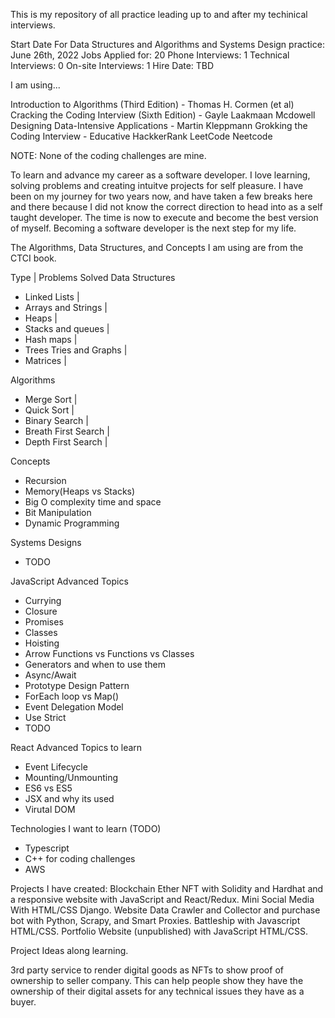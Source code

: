 This is my repository of all practice leading up to and after my techinical interviews.

Start Date For Data Structures and Algorithms and Systems Design practice: June 26th, 2022
Jobs Applied for: 20
Phone Interviews: 1
Technical Interviews: 0
On-site Interviews: 1
Hire Date: TBD

I am using...

Introduction to Algorithms (Third Edition) - Thomas H. Cormen (et al)
Cracking the Coding Interview (Sixth Edition) - Gayle Laakmaan Mcdowell
Designing Data-Intensive Applications - Martin Kleppmann
Grokking the Coding Interview - Educative
HackkerRank
LeetCode
Neetcode

NOTE: None of the coding challenges are mine.

To learn and advance my career as a software developer. I love learning, solving problems and creating intuitve projects for self pleasure. I have been on my journey for two years now, and have taken a few breaks here and there because I did not know the correct direction to head into as a self taught developer. The time is now to execute and become the best version of myself. Becoming a software developer is the next step for my life.

The Algorithms, Data Structures, and Concepts I am using are from the CTCI book.

Type                          | Problems Solved
Data Structures
  - Linked Lists              |
  - Arrays and Strings        |
  - Heaps                     |
  - Stacks and queues         |
  - Hash maps                 |
  - Trees Tries and Graphs    |
  - Matrices                  |

Algorithms
  - Merge Sort                |
  - Quick Sort                |
  - Binary Search             |
  - Breath First Search       |
  - Depth First Search        |

Concepts
  - Recursion
  - Memory(Heaps vs Stacks)
  - Big O complexity time and space
  - Bit Manipulation
  - Dynamic Programming

Systems Designs
  - TODO

JavaScript Advanced Topics
  - Currying
  - Closure
  - Promises
  - Classes
  - Hoisting
  - Arrow Functions vs Functions vs Classes
  - Generators and when to use them
  - Async/Await
  - Prototype Design Pattern
  - ForEach loop vs Map()
  - Event Delegation Model
  - Use Strict
  - TODO

React Advanced Topics to learn
  - Event Lifecycle
  - Mounting/Unmounting
  - ES6 vs ES5
  - JSX and why its used
  - Virutal DOM

Technologies I want to learn (TODO)
  - Typescript
  - C++ for coding challenges
  - AWS


Projects I have created:
Blockchain Ether NFT with Solidity and Hardhat and a responsive website with JavaScript and React/Redux.
Mini Social Media With HTML/CSS Django.
Website Data Crawler and Collector and purchase bot with Python, Scrapy, and Smart Proxies.
Battleship with Javascript HTML/CSS.
Portfolio Website (unpublished) with JavaScript HTML/CSS.


Project Ideas along learning.

3rd party service to render digital goods as NFTs to show proof of ownership to seller company. This can help people show they have the ownership of their digital assets for any technical issues they have as a buyer.